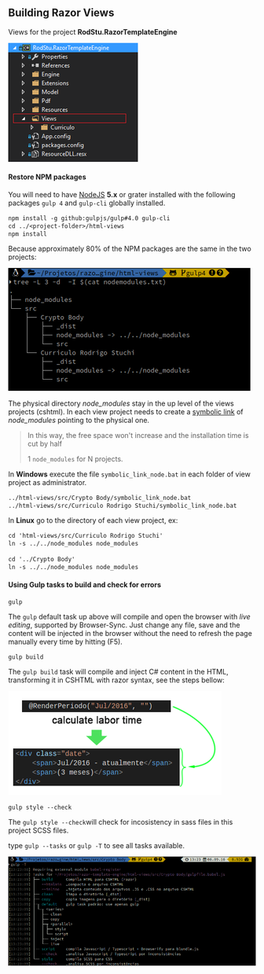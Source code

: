 ## Building Razor Views

Views for the project **RodStu.RazorTemplateEngine**

![Solution](../doc/img/vs_template_views.png)

#### Restore NPM packages

You will need to have [NodeJS](https://nodejs.org/) **5.x** or grater installed 
with the following packages `gulp 4` and `gulp-cli` globally installed. 

```shell
npm install -g github:gulpjs/gulp#4.0 gulp-cli
cd ../<project-folder>/html-views
npm install
```
Because approximately 80% of the NPM packages are the same in the two projects:

![File Tree](../doc/img/node_tree.png)

The physical directory *node_modules* stay in the up level of the views projects (cshtml).
In each view project needs to create a <u>symbolic link</u> of *node_modules* pointing to the physical one.

> In this way, the free space won't increase and the installation time is cut by half 
>
>1 `node_modules` for N projects.

In **Windows** execute the file `symbolic_link_node.bat` in each folder of view project as administrator.

```shell	
../html-views/src/Crypto Body/symbolic_link_node.bat
../html-views/src/Curriculo Rodrigo Stuchi/symbolic_link_node.bat
```
In **Linux** go to the directory of each view project, ex:

```shell
cd 'html-views/src/Curriculo Rodrigo Stuchi'
ln -s ../../node_modules node_modules

cd '../Crypto Body'
ln -s ../../node_modules node_modules
```

#### Using Gulp tasks to build and check for errors

```shell	
gulp
```
The `gulp` default task up above will compile and open the browser with *live editing*,
supported by Browser-Sync. Just change any file, save and the content will be injected 
in the browser without the need to refresh the page manually every time by hitting (F5).

```shell
gulp build
```
The `gulp build` task will compile and inject C# content in the HTML, transforming it in CSHTML 
with razor syntax, see the steps bellow:

![Razor Syntaxe](../doc/img/razor_calc_labor_time.png)

```shell
gulp style --check
```
The `gulp style --check`will check for incosistency in sass files in this project SCSS files.

type `gulp --tasks` or `gulp -T` to see all tasks available.

![Gulp Tasks](../doc/img/gulp_tasks.png)